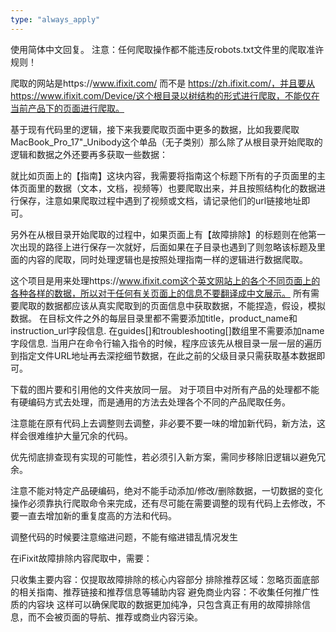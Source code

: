 ```yaml
---
type: "always_apply"
---
```


使用简体中文回复。
注意：任何爬取操作都不能违反robots.txt文件里的爬取准许规则！

爬取的网站是https://www.ifixit.com/ 而不是 https://zh.ifixit.com/，并且要从https://www.ifixit.com/Device/这个根目录以树结构的形式进行爬取，不能仅在当前产品下的页面进行爬取。

基于现有代码里的逻辑，接下来我要爬取页面中更多的数据，比如我要爬取MacBook_Pro_17"_Unibody这个单品（无子类别）那么除了从根目录开始爬取的逻辑和数据之外还要再多获取一些数据：

就比如页面上的【指南】这块内容，我需要将指南这个标题下所有的子页面里的主体页面里的数据（文本，文档，视频等）也要爬取出来，并且按照结构化的数据进行保存，注意如果爬取过程中遇到了视频或文档，请记录他们的url链接地址即可。

另外在从根目录开始爬取的过程中，如果页面上有【故障排除】的标题则在他第一次出现的路径上进行保存一次就好，后面如果在子目录也遇到了则忽略该标题及里面的内容的爬取，同时处理逻辑也是按照处理指南一样的逻辑进行数据爬取。

这个项目是用来处理https://www.ifixit.com这个英文网站上的各个不同页面上的各种各样的数据，所以对于任何有关页面上的信息不要翻译成中文展示。
所有需要爬取的数据都应该从真实爬取到的页面信息中获取数据，不能捏造，假设，模拟数据。
在目标文件之外的每层目录里都不需要添加title，product_name和instruction_url字段信息.
在guides[]和troubleshooting[]数组里不需要添加name字段信息.
当用户在命令行输入指令的时候，程序应该先从根目录一层一层的遍历到指定文件URL地址再去深挖细节数据，在此之前的父级目录只需获取基本数据即可。

下载的图片要和引用他的文件夹放同一层。
对于项目中对所有产品的处理都不能有硬编码方式去处理，而是通用的方法去处理各个不同的产品爬取任务。

注意能在原有代码上去调整则去调整，非必要不要一味的增加新代码，新方法，这样会很难维护大量冗余的代码。

优先彻底排查现有实现的可能性，若必须引入新方案，需同步移除旧逻辑以避免冗余。

注意不能对特定产品硬编码，绝对不能手动添加/修改/删除数据，一切数据的变化操作必须靠执行爬取命令来完成，还有尽可能在需要调整的现有代码上去修改，不要一直去增加新的重复度高的方法和代码。

调整代码的时候要注意缩进问题，不能有缩进错乱情况发生

在iFixit故障排除内容爬取中，需要：

只收集主要内容：仅提取故障排除的核心内容部分
排除推荐区域：忽略页面底部的相关指南、推荐链接和推荐信息等辅助内容
避免商业内容：不收集任何推广性质的内容块
这样可以确保爬取的数据更加纯净，只包含真正有用的故障排除信息，而不会被页面的导航、推荐或商业内容污染。